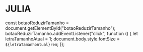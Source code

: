 # JULIA
const botaoReduzirTamanho = document.getElementById("botaoReduzirTamanho");  botaoReduzirTamanho.addEventListener("click", function () {   let letraTamanhoAtual = 1;   document.body.style.fontSize = `${letraTamanhoAtual}rem`; });
